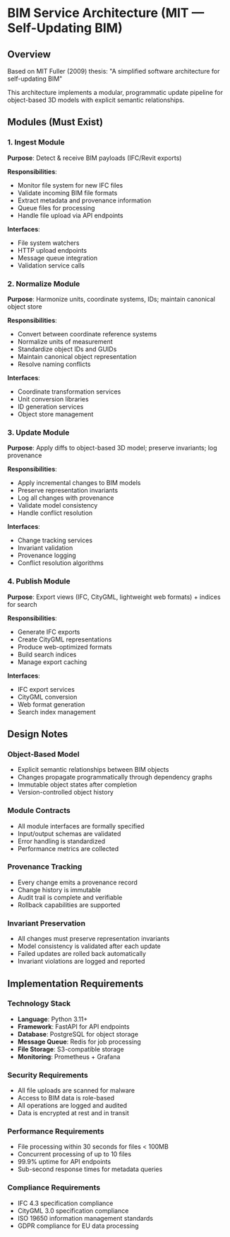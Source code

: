# BIM Service Architecture (MIT — Self-Updating BIM)

## Overview

Based on MIT Fuller (2009) thesis: "A simplified software architecture for self-updating BIM"

This architecture implements a modular, programmatic update pipeline for object-based 3D models with explicit semantic relationships.

## Modules (Must Exist)

### 1. Ingest Module

**Purpose**: Detect & receive BIM payloads (IFC/Revit exports)

**Responsibilities**:

- Monitor file system for new IFC files
- Validate incoming BIM file formats
- Extract metadata and provenance information
- Queue files for processing
- Handle file upload via API endpoints

**Interfaces**:

- File system watchers
- HTTP upload endpoints
- Message queue integration
- Validation service calls

### 2. Normalize Module

**Purpose**: Harmonize units, coordinate systems, IDs; maintain canonical object store

**Responsibilities**:

- Convert between coordinate reference systems
- Normalize units of measurement
- Standardize object IDs and GUIDs
- Maintain canonical object representation
- Resolve naming conflicts

**Interfaces**:

- Coordinate transformation services
- Unit conversion libraries
- ID generation services
- Object store management

### 3. Update Module

**Purpose**: Apply diffs to object-based 3D model; preserve invariants; log provenance

**Responsibilities**:

- Apply incremental changes to BIM models
- Preserve representation invariants
- Log all changes with provenance
- Validate model consistency
- Handle conflict resolution

**Interfaces**:

- Change tracking services
- Invariant validation
- Provenance logging
- Conflict resolution algorithms

### 4. Publish Module

**Purpose**: Export views (IFC, CityGML, lightweight web formats) + indices for search

**Responsibilities**:

- Generate IFC exports
- Create CityGML representations
- Produce web-optimized formats
- Build search indices
- Manage export caching

**Interfaces**:

- IFC export services
- CityGML conversion
- Web format generation
- Search index management

## Design Notes

### Object-Based Model

- Explicit semantic relationships between BIM objects
- Changes propagate programmatically through dependency graphs
- Immutable object states after completion
- Version-controlled object history

### Module Contracts

- All module interfaces are formally specified
- Input/output schemas are validated
- Error handling is standardized
- Performance metrics are collected

### Provenance Tracking

- Every change emits a provenance record
- Change history is immutable
- Audit trail is complete and verifiable
- Rollback capabilities are supported

### Invariant Preservation

- All changes must preserve representation invariants
- Model consistency is validated after each update
- Failed updates are rolled back automatically
- Invariant violations are logged and reported

## Implementation Requirements

### Technology Stack

- **Language**: Python 3.11+
- **Framework**: FastAPI for API endpoints
- **Database**: PostgreSQL for object storage
- **Message Queue**: Redis for job processing
- **File Storage**: S3-compatible storage
- **Monitoring**: Prometheus + Grafana

### Security Requirements

- All file uploads are scanned for malware
- Access to BIM data is role-based
- All operations are logged and audited
- Data is encrypted at rest and in transit

### Performance Requirements

- File processing within 30 seconds for files < 100MB
- Concurrent processing of up to 10 files
- 99.9% uptime for API endpoints
- Sub-second response times for metadata queries

### Compliance Requirements

- IFC 4.3 specification compliance
- CityGML 3.0 specification compliance
- ISO 19650 information management standards
- GDPR compliance for EU data processing
